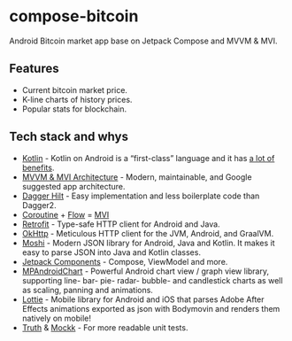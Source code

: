 # compose-bitcoin
Android Bitcoin market app base on Jetpack Compose and MVVM & MVI.

## Features

* Current bitcoin market price.
* K-line charts of history prices.
* Popular stats for blockchain.

## Tech stack and whys 
* [Kotlin](https://kotlinlang.org/) - Kotlin on Android is a “first-class” language and it has [a lot of benefits](https://developer.android.com/kotlin).
* [MVVM & MVI Architecture](https://developer.android.com/jetpack/guide) - Modern, maintainable, and Google suggested app architecture.
* [Dagger Hilt](https://dagger.dev/hilt/) - Easy implementation and less boilerplate code than Dagger2.
* [Coroutine](https://developer.android.com/kotlin/coroutines) + [Flow](https://developer.android.com/kotlin/flow) = [MVI](https://github.com/Kotlin-Android-Open-Source/MVI-Coroutines-Flow)
* [Retrofit](https://square.github.io/retrofit/) - Type-safe HTTP client for Android and Java.
* [OkHttp](https://square.github.io/okhttp/) - Meticulous HTTP client for the JVM, Android, and GraalVM.
* [Moshi](https://github.com/square/moshi) - Modern JSON library for Android, Java and Kotlin. It makes it easy to parse JSON into Java and Kotlin classes.
* [Jetpack Components](https://developer.android.com/jetpack) - Compose, ViewModel and more.
* [MPAndroidChart](https://github.com/PhilJay/MPAndroidChart) - Powerful Android chart view / graph view library, supporting line- bar- pie- radar- bubble- and candlestick charts as well as scaling, panning and animations.
* [Lottie](https://github.com/airbnb/lottie-android) -  Mobile library for Android and iOS that parses Adobe After Effects animations exported as json with Bodymovin and renders them natively on mobile!
* [Truth](https://truth.dev/) & [Mockk](https://mockk.io/) - For more readable unit tests.

